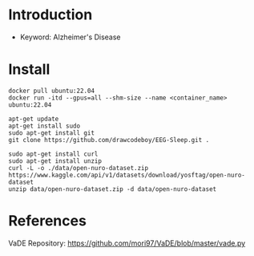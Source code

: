 # Introduction
* Keyword: Alzheimer's Disease
# Install
```
docker pull ubuntu:22.04
docker run -itd --gpus=all --shm-size --name <container_name> ubuntu:22.04

apt-get update
apt-get install sudo
sudo apt-get install git
git clone https://github.com/drawcodeboy/EEG-Sleep.git .

sudo apt-get install curl
sudo apt-get install unzip
curl -L -o ./data/open-nuro-dataset.zip https://www.kaggle.com/api/v1/datasets/download/yosftag/open-nuro-dataset
unzip data/open-nuro-dataset.zip -d data/open-nuro-dataset
```

# References
VaDE Repository: https://github.com/mori97/VaDE/blob/master/vade.py